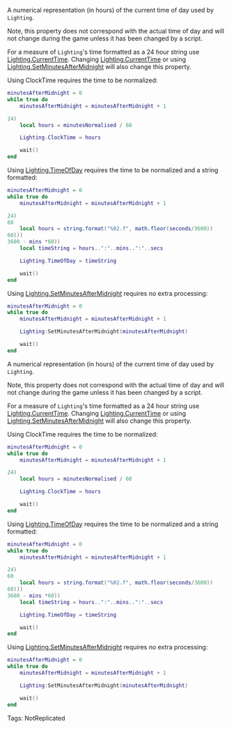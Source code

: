 A numerical representation (in hours) of the current time of day used by `Lighting`.

Note, this property does not correspond with the actual time of day and will not change during the game unless it has been changed by a script.

For a measure of `Lighting`'s time formatted as a 24 hour string use [Lighting.CurrentTime](https://developer.roblox.com/search#stq=CurrentTime). Changing [Lighting.CurrentTime](https://developer.roblox.com/search#stq=CurrentTime) or using [Lighting.SetMinutesAfterMidnight](https://developer.roblox.com/api-reference/function/Lighting/SetMinutesAfterMidnight) will also change this property.

Using ClockTime requires the time to be normalized:

```lua
minutesAfterMidnight = 0
while true do
	minutesAfterMidnight = minutesAfterMidnight + 1

24)
	local hours = minutesNormalised / 60

	Lighting.ClockTime = hours

	wait()
end
```

Using [Lighting.TimeOfDay](https://developer.roblox.com/api-reference/property/Lighting/TimeOfDay) requires the time to be normalized and a string formatted:

```lua
minutesAfterMidnight = 0
while true do
	minutesAfterMidnight = minutesAfterMidnight + 1

24)
60
	local hours = string.format("%02.f", math.floor(seconds/3600))
60)))
3600 - mins *60))
	local timeString = hours..":"..mins..":"..secs

	Lighting.TimeOfDay = timeString

	wait()
end
```

Using [Lighting.SetMinutesAfterMidnight](https://developer.roblox.com/api-reference/function/Lighting/SetMinutesAfterMidnight) requires no extra processing:

```lua
minutesAfterMidnight = 0
while true do
	minutesAfterMidnight = minutesAfterMidnight + 1

	Lighting:SetMinutesAfterMidnight(minutesAfterMidnight)

	wait()
end
```

	
A numerical representation (in hours) of the current time of day used by `Lighting`.

Note, this property does not correspond with the actual time of day and will not change during the game unless it has been changed by a script.

For a measure of `Lighting`'s time formatted as a 24 hour string use [Lighting.CurrentTime](https://developer.roblox.com/search#stq=CurrentTime). Changing [Lighting.CurrentTime](https://developer.roblox.com/search#stq=CurrentTime) or using [Lighting.SetMinutesAfterMidnight](https://developer.roblox.com/api-reference/function/Lighting/SetMinutesAfterMidnight) will also change this property.

Using ClockTime requires the time to be normalized:

```lua
minutesAfterMidnight = 0
while true do
	minutesAfterMidnight = minutesAfterMidnight + 1

24)
	local hours = minutesNormalised / 60

	Lighting.ClockTime = hours

	wait()
end
```

Using [Lighting.TimeOfDay](https://developer.roblox.com/api-reference/property/Lighting/TimeOfDay) requires the time to be normalized and a string formatted:

```lua
minutesAfterMidnight = 0
while true do
	minutesAfterMidnight = minutesAfterMidnight + 1

24)
60
	local hours = string.format("%02.f", math.floor(seconds/3600))
60)))
3600 - mins *60))
	local timeString = hours..":"..mins..":"..secs

	Lighting.TimeOfDay = timeString

	wait()
end
```

Using [Lighting.SetMinutesAfterMidnight](https://developer.roblox.com/api-reference/function/Lighting/SetMinutesAfterMidnight) requires no extra processing:

```lua
minutesAfterMidnight = 0
while true do
	minutesAfterMidnight = minutesAfterMidnight + 1

	Lighting:SetMinutesAfterMidnight(minutesAfterMidnight)

	wait()
end
```


Tags: NotReplicated